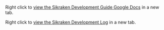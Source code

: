 
Right click to [view the Sikraken Development Guide Google Docs](https://docs.google.com/document/d/1uDLnlrFGWUNYyzsotZAZ_jFVrRSPEoixVMgw1UZZ0ug/edit?usp=sharing) in a new tab.

Right click to [view the Sikraken Development Log](https://docs.google.com/document/d/1Wsy-GWnGghqRTX3B-ti4ruvPUWDY1rv5MBn0aBH-QoY/edit?usp=sharing) in a new tab.
